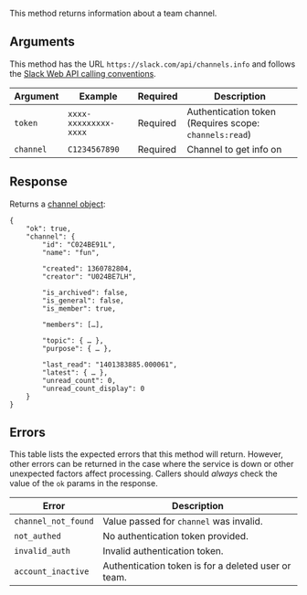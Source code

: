 This method returns information about a team channel.

## Arguments

This method has the URL `https://slack.com/api/channels.info` and follows the [Slack Web API calling conventions](/web#basics).

| Argument | Example | Required | Description |
| --- | --- | --- | --- |
| `token` | `xxxx-xxxxxxxxx-xxxx` | Required | Authentication token (Requires scope: `channels:read`) |
| `channel` | `C1234567890` | Required | Channel to get info on |

## Response

Returns a [channel object](/types/channel):

```
{
    "ok": true,
    "channel": {
        "id": "C024BE91L",
        "name": "fun",

        "created": 1360782804,
        "creator": "U024BE7LH",

        "is_archived": false,
        "is_general": false,
        "is_member": true,

        "members": […],

        "topic": { … },
        "purpose": { … },

        "last_read": "1401383885.000061",
        "latest": { … },
        "unread_count": 0,
        "unread_count_display": 0
    }
}
```

## Errors

This table lists the expected errors that this method will return. However, other errors can be returned in the case where the service is down or other unexpected factors affect processing. Callers should _always_ check the value of the `ok` params in the response.

| Error | Description |
| --- | --- |
| `channel_not_found` | Value passed for `channel` was invalid. |
| `not_authed` | No authentication token provided. |
| `invalid_auth` | Invalid authentication token. |
| `account_inactive` | Authentication token is for a deleted user or team. |

